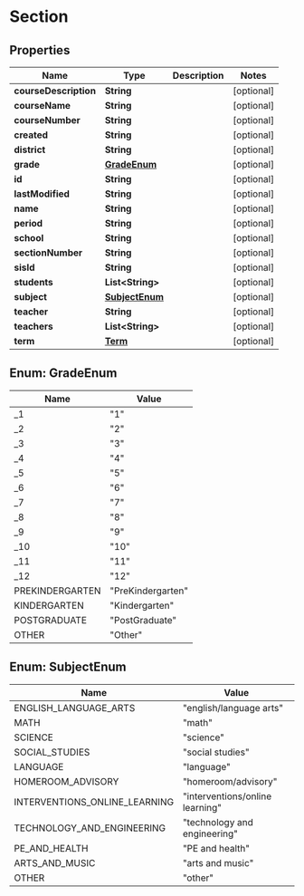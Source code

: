 
# Section

## Properties
Name | Type | Description | Notes
------------ | ------------- | ------------- | -------------
**courseDescription** | **String** |  |  [optional]
**courseName** | **String** |  |  [optional]
**courseNumber** | **String** |  |  [optional]
**created** | **String** |  |  [optional]
**district** | **String** |  |  [optional]
**grade** | [**GradeEnum**](#GradeEnum) |  |  [optional]
**id** | **String** |  |  [optional]
**lastModified** | **String** |  |  [optional]
**name** | **String** |  |  [optional]
**period** | **String** |  |  [optional]
**school** | **String** |  |  [optional]
**sectionNumber** | **String** |  |  [optional]
**sisId** | **String** |  |  [optional]
**students** | **List&lt;String&gt;** |  |  [optional]
**subject** | [**SubjectEnum**](#SubjectEnum) |  |  [optional]
**teacher** | **String** |  |  [optional]
**teachers** | **List&lt;String&gt;** |  |  [optional]
**term** | [**Term**](Term.md) |  |  [optional]


<a name="GradeEnum"></a>
## Enum: GradeEnum
Name | Value
---- | -----
_1 | &quot;1&quot;
_2 | &quot;2&quot;
_3 | &quot;3&quot;
_4 | &quot;4&quot;
_5 | &quot;5&quot;
_6 | &quot;6&quot;
_7 | &quot;7&quot;
_8 | &quot;8&quot;
_9 | &quot;9&quot;
_10 | &quot;10&quot;
_11 | &quot;11&quot;
_12 | &quot;12&quot;
PREKINDERGARTEN | &quot;PreKindergarten&quot;
KINDERGARTEN | &quot;Kindergarten&quot;
POSTGRADUATE | &quot;PostGraduate&quot;
OTHER | &quot;Other&quot;


<a name="SubjectEnum"></a>
## Enum: SubjectEnum
Name | Value
---- | -----
ENGLISH_LANGUAGE_ARTS | &quot;english/language arts&quot;
MATH | &quot;math&quot;
SCIENCE | &quot;science&quot;
SOCIAL_STUDIES | &quot;social studies&quot;
LANGUAGE | &quot;language&quot;
HOMEROOM_ADVISORY | &quot;homeroom/advisory&quot;
INTERVENTIONS_ONLINE_LEARNING | &quot;interventions/online learning&quot;
TECHNOLOGY_AND_ENGINEERING | &quot;technology and engineering&quot;
PE_AND_HEALTH | &quot;PE and health&quot;
ARTS_AND_MUSIC | &quot;arts and music&quot;
OTHER | &quot;other&quot;



